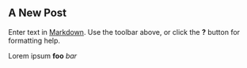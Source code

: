 ## A New Post

Enter text in [Markdown](http://daringfireball.net/projects/markdown/). Use the toolbar above, or click the **?** button for formatting help.

Lorem ipsum **foo** _bar_
